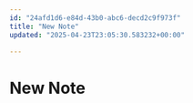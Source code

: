 ```yaml
---
id: "24afd1d6-e84d-43b0-abc6-decd2c9f973f"
title: "New Note"
updated: "2025-04-23T23:05:30.583232+00:00"

---
```

# New Note

<p></p>